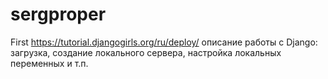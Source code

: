 # sergproper
First
https://tutorial.djangogirls.org/ru/deploy/
описание работы с Django:
загрузка, создание локального сервера, настройка локальных переменных и т.п. 

